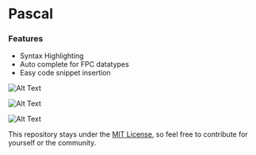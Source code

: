 # Pascal

### Features
* Syntax Highlighting
* Auto complete for FPC datatypes
* Easy code snippet insertion

![Alt Text](https://media.giphy.com/media/xT1Ra3gNnQcoNbAvte/giphy.gif)

![Alt Text](https://media.giphy.com/media/3o6nV05smZnGm21Ybe/giphy.gif)

![Alt Text](https://media.giphy.com/media/xT1R9z0sHi1BGiwG76/giphy.gif)

This repository stays under the [MIT License](LICENSE.md), so feel free to contribute for yourself or the community.
